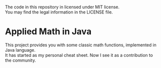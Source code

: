 The code in this repository in licensed under MIT license.  
You may find the legal information in the LICENSE file.   
# Applied Math in Java   
This project provides you with some classic math functions, implemented in Java language.   
It has started as my personal cheat sheet. Now I see it as a contribution to the community. 
